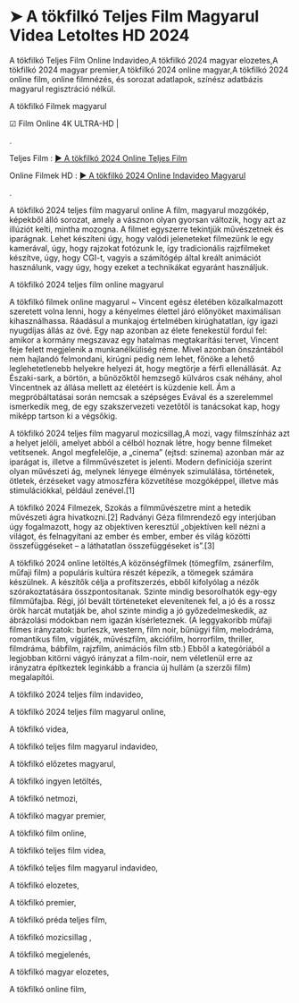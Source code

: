 # ➤ A tökfilkó Teljes Film Magyarul Videa Letoltes HD 2024

A tökfilkó Teljes Film Online Indavideo,A tökfilkó 2024 magyar elozetes,A tökfilkó 2024 magyar premier,A tökfilkó 2024 online magyar,A tökfilkó 2024 online film, online filmnézés, és sorozat adatlapok, színész adatbázis magyarul regisztráció nélkül.

A tökfilkó Filmek magyarul

☑ Film Online 4K ULTRA-HD | 

.

Teljes Film : [▶️ A tökfilkó 2024 Online Teljes Film](https://t.co/vQ3QvRXSM2)


Online Filmek HD : [▶️ A tökfilkó 2024 Online Indavideo Magyarul](https://t.co/vQ3QvRXSM2)

.

A tökfilkó 2024 teljes film magyarul online A film, magyarul mozgókép, képekből álló sorozat, amely a vásznon olyan gyorsan változik, hogy azt az illúziót kelti, mintha mozogna. A filmet egyszerre tekintjük művészetnek és iparágnak. Lehet készíteni úgy, hogy valódi jeleneteket filmezünk le egy kamerával, úgy, hogy rajzokat fotózunk le, így tradicionális rajzfilmeket készítve, úgy, hogy CGI-t, vagyis a számítógép által kreált animációt használunk, vagy úgy, hogy ezeket a technikákat egyaránt használjuk.

A tökfilkó 2024 teljes film online magyarul

A tökfilkó filmek online magyarul ~ Vincent egész életében közalkalmazott szeretett volna lenni, hogy a kényelmes élettel járó előnyöket maximálisan kihasználhassa. Ráadásul a munkajog értelmében kirúghatatlan, így igazi nyugdíjas állás az övé. Egy nap azonban az élete fenekestül fordul fel: amikor a kormány megszavaz egy hatalmas megtakarítási tervet, Vincent feje felett megjelenik a munkanélküliség réme. Mivel azonban önszántából nem hajlandó felmondani, kirúgni pedig nem lehet, főnöke a lehető leglehetetlenebb helyekre helyezi át, hogy megtörje a férfi ellenállását. Az Északi-sark, a börtön, a bűnözőktől hemzsegő külváros csak néhány, ahol Vincentnek az állása mellett az életéért is küzdenie kell. Ám a megpróbáltatásai során nemcsak a szépséges Evával és a szerelemmel ismerkedik meg, de egy szakszervezeti vezetőtől is tanácsokat kap, hogy miképp tartson ki a végsőkig.

A tökfilkó 2024 teljes film magyarul mozicsillag,A mozi, vagy filmszínház azt a helyet jelöli, amelyet abból a célból hoznak létre, hogy benne filmeket vetítsenek. Angol megfelelője, a „cinema” (ejtsd: szinema) azonban már az iparágat is, illetve a filmművészetet is jelenti. Modern definíciója szerint olyan művészeti ág, melynek lényege élmények szimulálása, történetek, ötletek, érzéseket vagy atmoszféra közvetítése mozgóképpel, illetve más stimulációkkal, például zenével.[1]
 
A tökfilkó 2024 Filmezek, Szokás a filmművészetre mint a hetedik művészeti ágra hivatkozni.[2] Radványi Géza filmrendező egy interjúban úgy fogalmazott, hogy az objektíven keresztül „objektíven kell nézni a világot, és felnagyítani az ember és ember, ember és világ közötti összefüggéseket – a láthatatlan összefüggéseket is”.[3]

A tökfilkó 2024 online letöltés,A közönségfilmek (tömegfilm, zsánerfilm, műfaji film) a populáris kultúra részét képezik, a tömegek számára készülnek. A készítők célja a profitszerzés, ebből kifolyólag a nézők szórakoztatására összpontosítanak. Szinte mindig besorolhatók egy-egy filmműfajba. Régi, jól bevált történeteket elevenítenek fel, a jó és a rossz örök harcát mutatják be, ahol szinte mindig a jó győzedelmeskedik, az ábrázolási módokban nem igazán kísérleteznek. (A leggyakoribb műfaji filmes irányzatok: burleszk, western, film noir, bűnügyi film, melodráma, romantikus film, vígjáték, művészfilm, akciófilm, horrorfilm, thriller, filmdráma, bábfilm, rajzfilm, animációs film stb.) Ebből a kategóriából a legjobban kitörni vágyó irányzat a film-noir, nem véletlenül erre az irányzatra építkeztek leginkább a francia új hullám (a szerzői film) megalapítói.

A tökfilkó 2024 teljes film indavideo,

A tökfilkó 2024 teljes film magyarul online,

A tökfilkó videa,

A tökfilkó teljes film magyarul indavideo,

A tökfilkó előzetes magyarul,

A tökfilkó ingyen letöltés,

A tökfilkó netmozi,

A tökfilkó magyar premier,

A tökfilkó film online,

A tökfilkó teljes film videa,

A tökfilkó teljes film magyarul indavideo,

A tökfilkó elozetes,

A tökfilkó premier,

A tökfilkó préda teljes film,

A tökfilkó mozicsillag ,

A tökfilkó megjelenés,

A tökfilkó magyar elozetes,

A tökfilkó online film,
